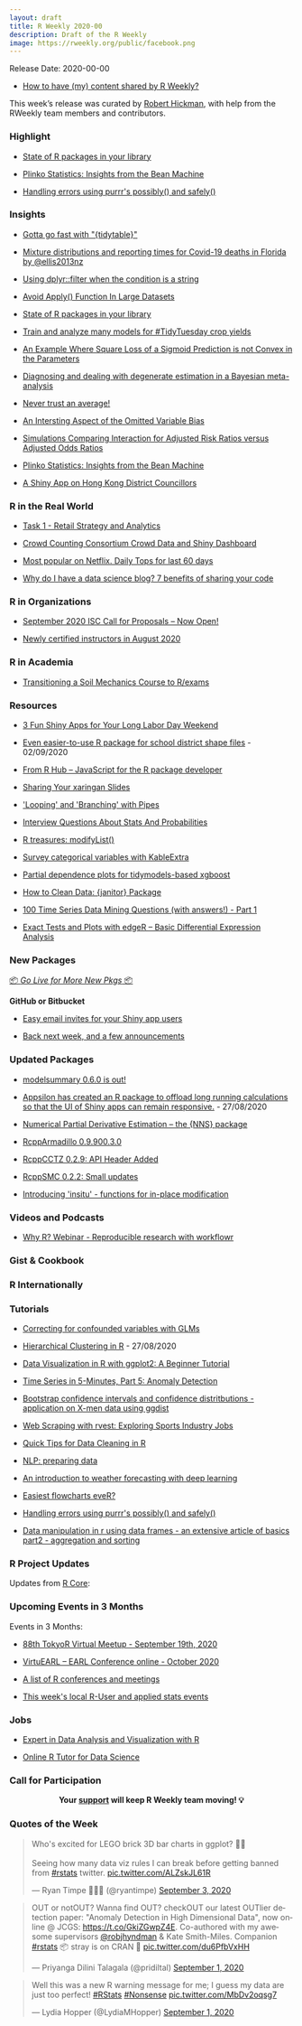```yaml
---
layout: draft
title: R Weekly 2020-00
description: Draft of the R Weekly
image: https://rweekly.org/public/facebook.png
---
```


Release Date: 2020-00-00

+ [How to have (my) content shared by R Weekly?](https://github.com/rweekly/rweekly.org#how-to-have-my-content-shared-by-r-weekly)

This week’s release was curated by [Robert Hickman](https://twitter.com/robwhickman), with help from the RWeekly team members and contributors.


###  Highlight

+ [State of R packages in your library](https://blog.r-hub.io/2020/09/03/keep.source/)

+ [Plinko Statistics: Insights from the Bean Machine](https://www.tylermw.com/plinko-statistics-insights-from-the-bean-machine/)

+ [Handling errors using purrr's possibly() and safely()](https://aosmith.rbind.io/2020/08/31/handling-errors/)

### Insights

+ [Gotta go fast with "{tidytable}"](http://www.brodrigues.co/blog/2020-09-05-tidytable/)

+ [Mixture distributions and reporting times for Covid-19 deaths in Florida by @ellis2013nz](http://freerangestats.info/blog/2020/09/06/mixture-distributions)

+ [Using dplyr::filter when the condition is a string](https://statisticaloddsandends.wordpress.com/2020/09/03/using-dplyrfilter-when-the-condition-is-a-string/)

+ [Avoid Apply() Function In Large Datasets](https://predictivehacks.com/avoid-apply-function-in-large-datasets/)

+ [State of R packages in your library](https://blog.r-hub.io/2020/09/03/keep.source/)

+ [Train and analyze many models for #TidyTuesday crop yields](https://juliasilge.com/blog/crop-yields/)

+ [An Example Where Square Loss of a Sigmoid Prediction is not Convex in the Parameters](https://win-vector.com/2020/09/01/an-example-where-square-loss-of-a-sigmoid-prediction-is-not-convex-in-the-parameters/)

+ [Diagnosing and dealing with degenerate estimation in a Bayesian meta-analysis](https://www.rdatagen.net/post/diagnosing-and-dealing-with-estimation-issues-in-the-bayesian-meta-analysis/)

+ [Never trust an average!](https://rolkra.github.io/never-trust-an-average/)

+ [An Intersting Aspect of the Omitted Variable Bias](http://skranz.github.io//r/2020/08/31/ovb.html?utm_source=feedburner&utm_medium=feed&utm_campaign=Feed%3A+skranz_R+%28Economics+and+R+%28R+Posts%29%29)

+ [Simulations Comparing Interaction for Adjusted Risk Ratios versus Adjusted Odds Ratios](https://r-posts.com/simulations-comparing-interaction-for-adjusted-risk-ratios-versus-adjusted-odds-ratios/)

+ [Plinko Statistics: Insights from the Bean Machine](https://www.tylermw.com/plinko-statistics-insights-from-the-bean-machine/)

+ [A Shiny App on Hong Kong District Councillors](https://martinctc.github.io/blog/a-shiny-app-on-hong-kong-district-councillors/)

### R in the Real World

+ [Task 1 - Retail Strategy and Analytics](https://shrishtivaish-rblogs.netlify.app/2020/08/task-1-retail-strategy-and-analytics/)

+ [Crowd Counting Consortium Crowd Data and Shiny Dashboard](https://rviews.rstudio.com/2020/08/31/crowd-counting-consortium-crowd-data-and-shiny-dashboard/)

+ [Most popular on Netflix. Daily Tops for last 60 days](https://r-posts.com/most-popular-on-netflix-daily-tops-for-last-60-days/)

+ [Why do I have a data science blog? 7 benefits of sharing your code](https://www.statsandr.com/blog/7-benefits-of-sharing-your-code-in-a-data-science-blog/)


###  R in Organizations

+ [September 2020 ISC Call for Proposals – Now Open!](https://www.r-consortium.org/blog/2020/09/01/september-2020-isc-call-for-proposals-now-open)

+ [Newly certified instructors in August 2020](https://education.rstudio.com/blog/2020/08/august-2020-instructors/)


###  R in Academia

+ [Transitioning a Soil Mechanics Course to R/exams](http://www.r-exams.org/general/uibk_soilmechanics/)



###  Resources

+ [3 Fun Shiny Apps for Your Long Labor Day Weekend](https://blog.rstudio.com/2020/09/04/3-fun-shiny-apps-for-your-long-labor-day-weekend/)

+ [Even easier-to-use R package for school district shape files](https://ivelasq.rbind.io/blog/leaidr2/) - 02/09/2020

+ [From R Hub – JavaScript for the R package developer](https://www.r-consortium.org/blog/2020/08/30/from-r-hub-javascript-for-the-r-package-developer)

+ [Sharing Your xaringan Slides](https://www.garrickadenbuie.com/blog/sharing-xaringan-slides/)

+ ['Looping' and 'Branching' with Pipes](http://daranzolin.github.io/2020-09-03-looping-branching-pipes/)

+ [Interview Questions About Stats And Probabilities](https://predictivehacks.com/interview-questions-about-stats-and-probabilities/)

+ [R treasures: modifyList()](https://petermeissner.de/blog/2020/09/03/utils-treasures-moifyList/)

+ [Survey categorical variables with KableExtra](https://amitlevinson.com/post/printing-survey-table/)

+ [Partial dependence plots for tidymodels-based xgboost](https://aliarsalankazmi.github.io/blog_DA/posts/r/2020/09/03/pdp-xgboost-tidymodels.html)

+ [How to Clean Data: {janitor} Package](https://www.exploringdata.org/post/how-to-clean-data-janitor-package/)

+ [100 Time Series Data Mining Questions (with answers!) - Part 1](https://franzbischoff.rbind.io/posts/100-time-series-part-1/)

+ [Exact Tests and Plots with edgeR – Basic Differential Expression Analysis](https://morphoscape.wordpress.com/2020/09/01/exact-tests-and-plots-with-edger-basic-differential-expression-analysis/)
###  New Packages

<p class="added-hostname"><a href="https://rweekly.org/live" target="_blank" class="externalLink">📦 <i>Go Live for More New Pkgs</i> 📦</a></p>


**GitHub or Bitbucket**

+ [Easy email invites for your Shiny app users ](https://www.tychobra.com/posts/2020-08-26-polished-email-templates/)

+ [Back next week, and a few announcements](https://thierrymoudiki.github.io/blog/2020/09/04/misc/python/quasirandomizednn/nnetsauce)


### Updated Packages

+ [modelsummary 0.6.0 is out!](https://vincentarelbundock.github.io/modelsummary/)

+ [Appsilon has created an R package to offload long running calculations so that the UI of Shiny apps can remain responsive.](https://appsilon.com/shiny-worker-package/) - 27/08/2020

+ [Numerical Partial Derivative Estimation – the {NNS} package](https://r-posts.com/numerical-partial-derivative-estimation/)

+ [RcppArmadillo 0.9.900.3.0](http://dirk.eddelbuettel.com/blog/2020/09/03#rcpparmadillo_0.9.900.3.0)

+ [RcppCCTZ 0.2.9: API Header Added](http://dirk.eddelbuettel.com/blog/2020/08/30#rcppcctz_0.2.9)

+ [RcppSMC 0.2.2: Small updates](http://dirk.eddelbuettel.com/blog/2020/08/30#rcppsmc_0.2.2)

+ [Introducing 'insitu' - functions for in-place modification](https://coolbutuseless.github.io/2020/09/03/introducing-insitu-functions-for-in-place-modification/)


###  Videos and Podcasts

+ [Why R? Webinar - Reproducible research with workflowr](http://r-addict.com/2020/09/01/WhyR-workflowr.html)


### Gist & Cookbook



### R Internationally



###  Tutorials

+ [Correcting for confounded variables with GLMs](http://www.seascapemodels.org/rstats/2020/09/04/correcting-with-glms.html)

+ [Hierarchical Clustering in R](http://iamhamid.com/post/hierarchical_clustering_tutorial/) - 27/08/2020

+ [Data Visualization in R with ggplot2: A Beginner Tutorial](https://www.dataquest.io/blog/data-visualization-in-r-with-ggplot2-a-beginner-tutorial/)

+ [Time Series in 5-Minutes, Part 5: Anomaly Detection](https://www.business-science.io/code-tools/2020/09/02/five-minute-time-series-anomaly-detection.html)

+ [Bootstrap confidence intervals and confidence distritbutions - application on X-men data using ggdist](https://aliarsalankazmi.github.io/blog_DA/posts/r/2020/09/01/confidence-distribution-bootstrap.html)

+ [Web Scraping with rvest: Exploring Sports Industry Jobs](https://www.bradcongelio.com/web-scraping-with-rvest-exploring-sports-industry-jobs/)

+ [Quick Tips for Data Cleaning in R](https://www.exploringdata.org/post/quick-tips-for-data-cleaning-in-r/)

+ [NLP: preparing data](https://www.theanalyticslab.nl/nlpblogs_0_preparing_restaurant_review_data_for_nlp_and_predictive_modeling/)

+ [An introduction to weather forecasting with deep learning](https://blogs.rstudio.com/ai/posts/2020-09-01-weather-prediction/)

+ [Easiest flowcharts eveR?](http://gforge.se/2020/08/easy-flowchart/?utm_source=feedburner&utm_medium=feed&utm_campaign=Feed%3A+G-forgeR+%28G-Forge+%C2%BB+R%29)

+ [Handling errors using purrr's possibly() and safely()](https://aosmith.rbind.io/2020/08/31/handling-errors/)

+ [Data manipulation in r using data frames - an extensive article of basics part2 - aggregation and sorting](https://www.dataenq.com/2020/08/Data-manipulation-r-data-frames-aggregation-sorting.html?utm_source=feedburner&utm_medium=feed&utm_campaign=Feed%3A+dataenqfeed+%28dataENQ%29)

<!--<div class="post-more-begin></div><div class="post-more-end"></div>-->

###  R Project Updates

Updates from [R Core](http://developer.r-project.org/blosxom.cgi/R-devel/NEWS):


###  Upcoming Events in 3 Months

Events in 3 Months:

+ [88th TokyoR Virtual Meetup - September 19th, 2020](https://tokyor.connpass.com/)

+ [VirtuEARL – EARL Conference online - October 2020](https://www.mango-solutions.com/virtuearl-earl-conference-online-2020/)

+ [A list of R conferences and meetings](https://jumpingrivers.github.io/meetingsR/events.html)

+ [This week's local R-User and applied stats events](https://community.rstudio.com/c/irl)


### Jobs

+ [Expert in Data Analysis and Visualization with R](https://www.r-users.com/jobs/expert-in-data-analysis-and-visualization-with-r/)

+ [Online R Tutor for Data Science](https://www.r-users.com/jobs/r-virtual-tutor-data-science-with-r/)

###  Call for Participation


<p class="hide-support added-hostname support-rweekly" style="text-align: center;font-weight: bold;">Your <a class="non-visited externalLink" href="https://www.patreon.com/rweekly" onclick="pas(this)">support</a> will keep R Weekly team moving! 💡</p>

###  Quotes of the Week

<blockquote class="twitter-tweet"><p lang="en" dir="ltr">Who&#39;s excited for LEGO brick 3D bar charts in ggplot? 🙋‍♂️<br><br>Seeing how many data viz rules I can break before getting banned from <a href="https://twitter.com/hashtag/rstats?src=hash&amp;ref_src=twsrc%5Etfw">#rstats</a> twitter. <a href="https://t.co/ALZskJL61R">pic.twitter.com/ALZskJL61R</a></p>&mdash; Ryan Timpe 🏳️‍🌈🦕 (@ryantimpe) <a href="https://twitter.com/ryantimpe/status/1301603480646365189?ref_src=twsrc%5Etfw">September 3, 2020</a></blockquote> <script async src="https://platform.twitter.com/widgets.js" charset="utf-8"></script>

<blockquote class="twitter-tweet"><p lang="en" dir="ltr">OUT or notOUT? Wanna find OUT? checkOUT our latest OUTlier detection paper: &quot;Anomaly Detection in High Dimensional Data&quot;, now online @ JCGS: <a href="https://t.co/GkiZGwpZ4E">https://t.co/GkiZGwpZ4E</a>. Co-authored with my awesome supervisors <a href="https://twitter.com/robjhyndman?ref_src=twsrc%5Etfw">@robjhyndman</a> &amp; Kate Smith-Miles. Companion <a href="https://twitter.com/hashtag/rstats?src=hash&amp;ref_src=twsrc%5Etfw">#rstats</a> 📦 stray is on CRAN 🐶 <a href="https://t.co/du6PfbVxHH">pic.twitter.com/du6PfbVxHH</a></p>&mdash; Priyanga Dilini Talagala (@pridiltal) <a href="https://twitter.com/pridiltal/status/1300645048850153473?ref_src=twsrc%5Etfw">September 1, 2020</a></blockquote> <script async src="https://platform.twitter.com/widgets.js" charset="utf-8"></script>

<blockquote class="twitter-tweet"><p lang="en" dir="ltr">Well this was a new R warning message for me; I guess my data are just too perfect! <a href="https://twitter.com/hashtag/RStats?src=hash&amp;ref_src=twsrc%5Etfw">#RStats</a> <a href="https://twitter.com/hashtag/Nonsense?src=hash&amp;ref_src=twsrc%5Etfw">#Nonsense</a> <a href="https://t.co/MbDv2oqsg7">pic.twitter.com/MbDv2oqsg7</a></p>&mdash; Lydia Hopper (@LydiaMHopper) <a href="https://twitter.com/LydiaMHopper/status/1300883157970046976?ref_src=twsrc%5Etfw">September 1, 2020</a></blockquote> <script async src="https://platform.twitter.com/widgets.js" charset="utf-8"></script>